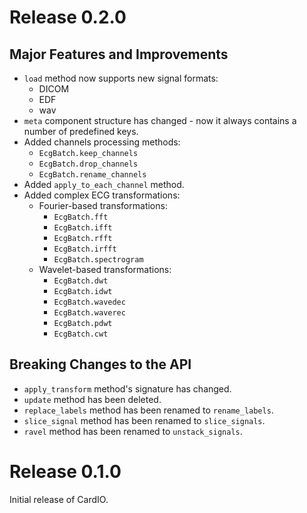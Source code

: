 # Release 0.2.0

## Major Features and Improvements
* ``load`` method now supports new signal formats:
	* DICOM
	* EDF
	* wav
* ``meta`` component structure has changed - now it always contains a number of predefined keys.
* Added channels processing methods:
	* `EcgBatch.keep_channels`
	* `EcgBatch.drop_channels`
	* `EcgBatch.rename_channels`
* Added `apply_to_each_channel` method.
* Added complex ECG transformations:
	* Fourier-based transformations:
		* `EcgBatch.fft`
		* `EcgBatch.ifft`
		* `EcgBatch.rfft`
		* `EcgBatch.irfft`
		* `EcgBatch.spectrogram`
	* Wavelet-based transformations:
		* `EcgBatch.dwt`
		* `EcgBatch.idwt`
		* `EcgBatch.wavedec`
		* `EcgBatch.waverec`
		* `EcgBatch.pdwt`
		* `EcgBatch.cwt`

## Breaking Changes to the API
* `apply_transform` method's signature has changed.
* `update` method has been deleted.
* `replace_labels` method has been renamed to `rename_labels`.
* `slice_signal` method has been renamed to `slice_signals`.
* `ravel` method has been renamed to `unstack_signals`.


# Release 0.1.0

Initial release of CardIO.
